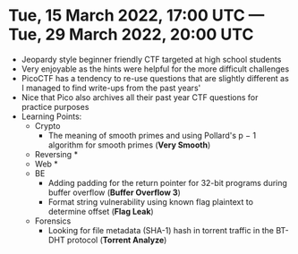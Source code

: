 # Tue, 15 March 2022, 17:00 UTC — Tue, 29 March 2022, 20:00 UTC

* Jeopardy style beginner friendly CTF targeted at high school students 
* Very enjoyable as the hints were helpful for the more difficult challenges  
* PicoCTF has a tendency to re-use questions that are slightly different as I managed to find write-ups from the past years'
* Nice that Pico also archives all their past year CTF questions for practice purposes
* Learning Points:
  * Crypto
    * The meaning of smooth primes and using Pollard's p − 1 algorithm for smooth primes (**Very Smooth**)
  * Reversing
    * 
  * Web
    * 
  * BE
    * Adding padding for the return pointer for 32-bit programs during buffer overflow (**Buffer Overflow 3**)
    * Format string vulnerability using known flag plaintext to determine offset (**Flag Leak**)
  * Forensics
    * Looking for file metadata (SHA-1) hash in torrent traffic in the BT-DHT protocol (**Torrent Analyze**)
